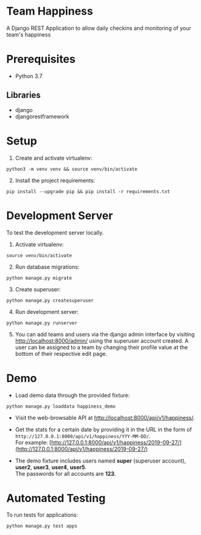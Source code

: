 # Team Happiness

A Django REST Application to allow daily checkins and monitoring of your team's happiness

# Prerequisites

- Python 3.7

## Libraries
- django
- djangorestframework

# Setup
1. Create and activate virtualenv:
```
python3 -m venv venv && source venv/bin/activate
```
2. Install the project requirements:
```
pip install --upgrade pip && pip install -r requirements.txt
```

# Development Server
To test the development server locally.
1. Activate virtualenv:
```
source venv/bin/activate
```
2. Run database migrations:
```
python manage.py migrate
```
3. Create superuser:
```
python manage.py createsuperuser
```
4. Run development server:
```
python manage.py runserver
```
5. You can add teams and users via the django admin interface by visiting [http://localhost:8000/admin/](http://localhost:8000/admin/) using the superuser account created. A user can be assigned to a team by changing their profile value at the bottom of their respective edit page.

# Demo
- Load demo data through the provided fixture:
```
python manage.py loaddata happiness_demo
```
- Visit the web-browsable API at [http://localhost:8000/api/v1/happiness/](http://localhost:8000/api/v1/happiness/).

- Get the stats for a certain date by providing it in the URL in the form of `http://127.0.0.1:8000/api/v1/happiness/YYY-MM-DD/`.
  <br/> For example: [http://127.0.0.1:8000/api/v1/happiness/2019-09-27/](http://127.0.0.1:8000/api/v1/happiness/2019-09-27/)

- The demo fixture includes users named **super** (superuser account), **user2**, **user3**, **user4**, **user5**.
  <br/> The passwords for all accounts are **123**.

# Automated Testing
To run tests for applications:
```
python manage.py test apps
```

